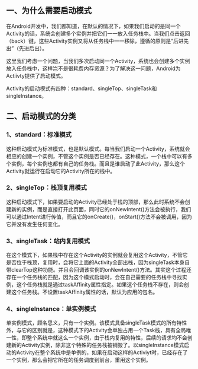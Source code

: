 ## 一、为什么需要启动模式

在Android开发中，我们都知道，在默认的情况下，如果我们启动的是同一个Activity的话，系统会创建多个实例并把它们一一放入任务栈中。当我们点击返回（back）键，这些Activity实例又将从任务栈中一一移除，遵循的原则是“后进先出”（先进后出）。

这里我们考虑一个问题，当我们多次启动同一个Activity，系统也会创建多个实例放入任务栈中，这样岂不是很耗费内存资源？为了解决这一问题，Android为Actiivty提供了启动模式。

Activity的启动模式有四种：standard、singleTop、singleTask和singleInstance。

## 二、启动模式的分类
### 1、standard：标准模式
这种启动模式为标准模式，也是默认模式。每当我们启动一个Activity，系统就会相应的创建一个实例，不管这个实例是否已经存在。这种模式，一个栈中可以有多个实例，每个实例也都有自己的任务栈。而且是谁启动了此Activity，那么这个Activity就运行在启动它的Activity所在的栈中。

### 2、singleTop：栈顶复用模式
这种启动模式下，如果要启动的Activity已经处于栈的顶部，那么此时系统不会创建新的实例，而是直接打开此页面，同时它的onNewIntent()方法会被执行，我们可以通过Intent进行传值，而且它的onCreate()，onStart()方法不会被调用，因为它并没有发生任何变化。

### 3、singleTask：站内复用模式
在这个模式下，如果栈中存在这个Activity的实例就会复用这个Activity，不管它是否位于栈顶，复用时，会将它上面的Activity全部出栈，因为singleTask本身自带clearTop这种功能。并且会回调该实例的onNewIntent()方法。其实这个过程还存在一个任务栈的匹配，因为这个模式启动时，会在自己需要的任务栈中寻找实例，这个任务栈就是通过taskAffinity属性指定。如果这个任务栈不存在，则会创建这个任务栈。不设置taskAffinity属性的话，默认为应用的包名。

### 4、singleInstance：单实例模式
单实例模式，顾名思义，只有一个实例。该模式具备singleTask模式的所有特性外，与它的区别就是，这种模式下的Activity会单独占用一个Task栈，具有全局唯一性，即整个系统中就这么一个实例，由于栈内复用的特性，后续的请求均不会创建新的Activity实例，除非这个特殊的任务栈被销毁了。以singleInstance模式启动的Activity在整个系统中是单例的，如果在启动这样的Activiyt时，已经存在了一个实例，那么会把它所在的任务调度到前台，重用这个实例。
